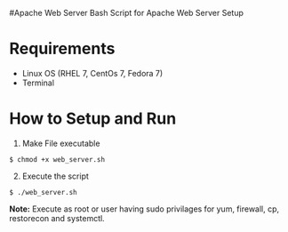 #Apache Web Server
Bash Script for Apache Web Server Setup 
# Requirements
+ Linux OS (RHEL 7, CentOs 7, Fedora 7) 
+ Terminal


# How to Setup and Run

1. Make File executable
```
$ chmod +x web_server.sh
```

2. Execute the script
```
$ ./web_server.sh
```

**Note:** Execute as root or user having sudo privilages for yum, firewall, cp, restorecon and systemctl.
